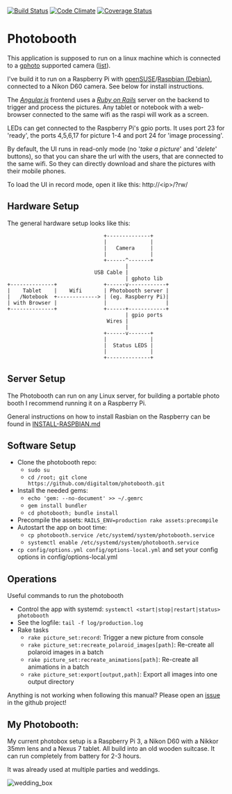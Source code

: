 [![Build Status](https://travis-ci.org/digitaltom/photobooth.png?branch=master)](https://travis-ci.org/digitaltom/photobooth)
[![Code Climate](https://codeclimate.com/github/digitaltom/photobooth.png)](https://codeclimate.com/github/digitaltom/photobooth)
[![Coverage Status](https://coveralls.io/repos/github/digitaltom/photobooth/badge.svg?branch=master)](https://coveralls.io/github/digitaltom/photobooth?branch=master)

# Photobooth

This application is supposed to run on a linux machine which is connected to a [gphoto](http://www.gphoto.org/) supported camera ([list](http://www.gphoto.org/proj/libgphoto2/support.php)).

I've build it to run on a Raspberry Pi with [openSUSE](https://en.opensuse.org/HCL:Raspberry_Pi3)/[Raspbian (Debian)](https://www.raspberrypi.org/downloads/raspbian/), connected to a Nikon D60 camera. See below for install instructions.

The *[Angular.js](https://angularjs.org/)* frontend uses a *[Ruby on Rails](https://rubyonrails.org/)* server on the backend to trigger and process the pictures.
Any tablet or notebook with a web-browser connected to the same wifi as the raspi
will work as a screen.

LEDs can get connected to the Raspberry Pi's gpio ports.
It uses port 23 for 'ready', the ports 4,5,6,17  for picture 1-4 and port 24 for 'image processing'.

By default, the UI runs in read-only mode (no '*take a picture*' and '*delete*' buttons), so that you can share the url with the users,
that are connected to the same wifi. So they can directly download and share the pictures
with their mobile phones.

To load the UI in record mode, open it like this: http://&lt;ip&gt;/?rw/

## Hardware Setup

The general hardware setup looks like this:

```
                               +--------------+
                               |              |
                               |   Camera     |
                               |              |
                               +------^-------+
                                      |
                            USB Cable |
                                      | gphoto lib
+--------------+               +------v------------+
|    Tablet    |    Wifi       | Photobooth server |
|   /Notebook  +-------------> | (eg. Raspberry Pi)|
| with Browser |               |                   |
+--------------+               +------+------------+
                                      | gpio ports
                                Wires |
                                      |
                               +------v-------+
                               |              |
                               |  Status LEDS |
                               |              |
                               +--------------+
```

## Server Setup

The Photobooth can run on any Linux server, for building a portable photo booth I recommend running it on a Raspberry Pi.

General instructions on how to install Rasbian on the Raspberry can be found in  [INSTALL-RASPBIAN.md](INSTALL-RASPBIAN.md)

## Software Setup

- Clone the photobooth repo:
  - `sudo su`
  - `cd /root; git clone https://github.com/digitaltom/photobooth.git`
- Install the needed gems:
  - `echo 'gem: --no-document' >> ~/.gemrc`
  - `gem install bundler`
  - `cd photobooth; bundle install`
- Precompile the assets: `RAILS_ENV=production rake assets:precompile`
- Autostart the app on boot time:
  - `cp photobooth.service /etc/systemd/system/photobooth.service`
  - `systemctl enable /etc/systemd/system/photobooth.service`
- `cp config/options.yml config/options-local.yml` and set your config options in config/options-local.yml

## Operations

Useful commands to run the photobooth

- Control the app with systemd:
  `systemctl <start|stop|restart|status> photobooth`
- See the logfile: `tail -f log/production.log`
- Rake tasks
  - `rake picture_set:record`: Trigger a new picture from console
  - `rake picture_set:recreate_polaroid_images[path]`: Re-create all polaroid images in a batch
  - `rake picture_set:recreate_animations[path]`: Re-create all animations in a batch
  - `rake picture_set:export[output,path]`: Export all images into one output directory

Anything is not working when following this manual? Please open an [issue](https://github.com/digitaltom/photobooth/issues) in the github project!


## My Photobooth:

My current photobox setup is a Raspberry Pi 3, a Nikon D60 with a Nikkor 35mm lens and a Nexus 7 tablet. All build into an old wooden suitcase.
It can run completely from battery for 2-3 hours.  

It was already used at multiple parties and weddings.

![wedding_box](https://user-images.githubusercontent.com/582520/32445572-765e1e0a-c306-11e7-92b4-99331baf6092.png)
